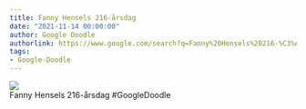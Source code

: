 ```yaml
---
title: Fanny Hensels 216-årsdag
date: "2021-11-14 00:00:00"
author: Google Doodle
authorlink: https://www.google.com/search?q=Fanny%20Hensels%20216-%C3%A5rsdag
tags:
- Google-Doodle
---
```

<img src="https://www.google.com/logos/doodles/2021/fanny-hensels-216th-birthday-6753651837109135-law.gif" referrerpolicy="no-referrer"><br>Fanny Hensels 216-årsdag #GoogleDoodle